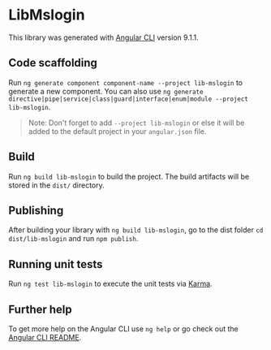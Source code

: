 # LibMslogin

This library was generated with [Angular CLI](https://github.com/angular/angular-cli) version 9.1.1.

## Code scaffolding

Run `ng generate component component-name --project lib-mslogin` to generate a new component. You can also use `ng generate directive|pipe|service|class|guard|interface|enum|module --project lib-mslogin`.
> Note: Don't forget to add `--project lib-mslogin` or else it will be added to the default project in your `angular.json` file. 

## Build

Run `ng build lib-mslogin` to build the project. The build artifacts will be stored in the `dist/` directory.

## Publishing

After building your library with `ng build lib-mslogin`, go to the dist folder `cd dist/lib-mslogin` and run `npm publish`.

## Running unit tests

Run `ng test lib-mslogin` to execute the unit tests via [Karma](https://karma-runner.github.io).

## Further help

To get more help on the Angular CLI use `ng help` or go check out the [Angular CLI README](https://github.com/angular/angular-cli/blob/master/README.md).
